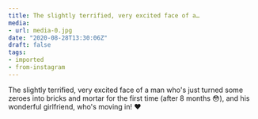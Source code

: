 ```yaml
---
title: The slightly terrified, very excited face of a…
media:
- url: media-0.jpg
date: "2020-08-28T13:30:06Z"
draft: false
tags:
- imported
- from-instagram
---
```

The slightly terrified, very excited face of a man who's just turned some zeroes into bricks and mortar for the first time \(after 8 months 😳), and his wonderful girlfriend, who's moving in! ♥️
